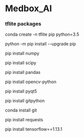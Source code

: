 # Medbox_AI

### tflite packages 

conda create -n tflite pip python=3.5

python -m pip install --upgrade pip

pip install numpy

pip install scipy

pip install pandas

pip install opencv-python

pip install pyqt5

pip install gitpython

conda install git

pip install requests

pip install tensorflow==1.13.1
